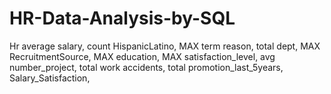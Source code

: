# HR-Data-Analysis-by-SQL

Hr average salary, count HispanicLatino, MAX term reason, total dept, MAX RecruitmentSource, MAX education, MAX satisfaction_level, avg number_project,
total work accidents, total promotion_last_5years, Salary_Satisfaction, 
